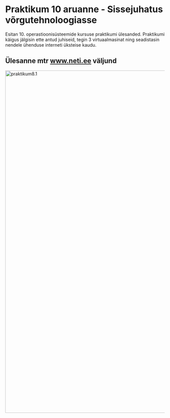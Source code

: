 # Praktikum 10 aruanne - Sissejuhatus võrgutehnoloogiasse

Esitan 10. operastioonisüsteemide kursuse praktikumi ülesanded. Praktikumi käigus jälgisin ette antud juhiseid, tegin 3 virtuaalmasinat ning seadistasin nendele ühenduse interneti üksteise kaudu.

## Ülesanne mtr www.neti.ee väljund 
<img width="1080" alt="praktikum8.1" src="https://github.com/user-attachments/assets/82131cc9-ded2-4ce2-b0ab-531eb78a87fb">
